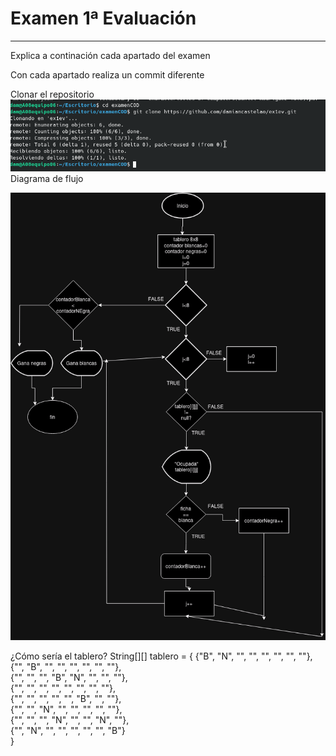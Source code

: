 # Examen 1ª Evaluación

---

Explica a continación cada apartado del examen

Con cada apartado realiza un commit diferente

Clonar el repositorio
![clonar.png](imagenes/clonar.png)
Diagrama de flujo

![Damas.drawio.png](imagenes/Damas.drawio.png)

¿Cómo sería el tablero?
String[][] tablero = {
{"B", "N", "",  "", "", "", "", ""},  
{"",  "B",  "",  "", "", "", "", ""},  
{"",  "",  "",  "B", "N", "", "", ""},  
{"",  "",  "",  "", "", "", "", ""},  
{"",  "",  "",  "", "", "B", "", ""},  
{"",  "",  "N", "", "", "", "", ""},  
{"",  "",  "",  "N", "", "", "N", ""},  
{"",  "N",  "",  "", "", "", "", "B"}   
}